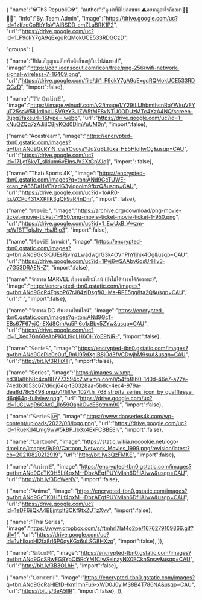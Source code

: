 {
"name":"☢️Th3 RepubliC☢️",
"author":"ดูเท่าที่มีไปก่อนนะ ⚠️อยากดูอะไรก็ขอมา👌🏻👌🏻",
"info":"By..Team Admin",
"image":"https://drive.google.com/uc?id=1zIfzeCoBbY1sV1AlBSDD_cmZLuBRK1P2",
"url":"https://drive.google.com/uc?id=1_F9okY7gA9qExgqRQMokUCE533RDGCzD",
		
		
"groups": [


{
"name":"‼️ปล.สัญญาณดับหรือติดขึ้นอยู่กับเว็ปต้นทาง‼️",
"image":"https://cdn.iconscout.com/icon/free/png-256/wifi-network-signal-wireless-7-16409.png",
"url":"https://drive.google.com/file/d/1_F9okY7gA9qExgqRQMokUCE533RDGCzD",
"import":false},


{
"name":"𝕋𝕍 𝕆𝕟𝕝𝕚𝕟𝔼",
"image":"https://image.winudf.com/v2/image1/Y29tLlJhbmthcnRoYWkuVFYuT25saW5lLkdlbklJSV9zY3JlZW5fMF8xNTU0ODUzMTc4XzA4NQ/screen-0.jpg?fakeurl=1&type=.webp",
"url":"https://drive.google.com/uc?id=1-xNuQZQq7zAJijIC8jvKQd0DlmVuUM0n",
"import":false},


{"name":"Acestream",
"image":"https://encrypted-tbn0.gstatic.com/images?q=tbn:ANd9GcRYiN_cwYOvoyaYJq2qBLToxa_HE5HIqlIwCg&usqp=CAU",
"url":"https://drive.google.com/uc?id=17Lgf6kyT_sIkium6vEInsJV2XtGpVJq1",
"import": false},


{"name":"Thai+Sports 4K",
"image":"https://encrypted-tbn0.gstatic.com/images?q=tbn:ANd9GcTUWE-kcan_zA86DaHVEKzdG3yIqooim9fbzQ&usqp=CAU",
"url":"https://drive.google.com/uc?id=1oAR0-IqJZCPc431XXKIlK3gQk9aR4nDm",
"import": false},


{"name":"𝕄𝕠𝕧𝕚𝔼",
"image":"https://archive.org/download/png-movie-ticket-movie-ticket-1-950/png-movie-ticket-movie-ticket-1-950.png",
"url":"https://drive.google.com/uc?id=1_EwUxB_Vwzm-rpWf6TTqkJtv_HsJBjo3",
"import":false},


{"name":"𝕄𝕠𝕧𝕚𝔼        (ภาคต่อ)",
"image":"https://encrypted-tbn0.gstatic.com/images?q=tbn:ANd9GcSKJJEsRjvmzLwadwgrG3k4OVnPhYljhjk4Og&usqp=CAU",
"url":"https://drive.google.com/uc?id=1Pyj6wSAAbv6osUrHlv3-y7G53DRAEN-Z",
"import":false},


{"name":"จักรวาล MARVEL เรียงตามไทม์ไลน์ (ยังไม่ได้ทำรอได้ก้อรอนะ)",
"image":"https://encrypted-tbn0.gstatic.com/images?q=tbn:ANd9GcR4FgsoP67rJ84zjDsgfKL-Ms-RPE5gg8ta2Q&usqp=CAU",
"url":" ",
"import":false},


{"name":"จักรวาล DC เรียงตามไทม์ไลน์",
"image":"https://encrypted-tbn0.gstatic.com/images?q=tbn:ANd9GcT-EBs67F67yjCnEXd8CmAu5Pl6o1xBbv5ZYw&usqp=CAU",
"url":"https://drive.google.com/uc?id=1_Xed7Gn68eAbPKkLI9qLH6OHYoE9NiR-",
"import":false},


{"name":"𝕊𝕖𝕣𝕚𝕖𝕊",
"image":"https://encrypted-tbn0.gstatic.com/images?q=tbn:ANd9GcRic0c0uf_RnU9RdXgIB8jOd3fVCDwjhM9suA&usqp=CAU",
"url":"http://bit.ly/3RTiXTj",
"import":false},


{"name":"Series",
"image":"https://images-wixmp-ed30a86b8c4ca887773594c2.wixmp.com/i/54fbf860-1d0d-46e7-a22a-74edb3053c67/d6qj64q-f30328aa-5b8c-4ec4-979a-dea8d78c5498.png/v1/fill/w_1024,h_768,strp/tv_series_icon_by_quaffleeye_d6qj64q-fullview.png",
"url":"https://drive.google.com/uc?id=1LCLwqR6GAxG_llp59OapkOvcE6ptmm90",
"import":false},


{
"name":"𝕊𝕖𝕣𝕚𝕖𝕊 🆙",
"image":"https://www.dooseries4k.com/wp-content/uploads/2022/08/logo.png",
"url":"https://drive.google.com/uc?id=1RueKd4Lmg9wW5kBP_lb3x4ExFCBBE8lv",
"import":false},


{
"name":"ℂ𝕒𝕣𝕥𝕠𝕠ℕ",
"image":"https://static.wikia.nocookie.net/logo-timeline/images/9/90/Cartoon_Network_Movies_1999.png/revision/latest?cb=20210820212919",
"url":"http://bit.ly/3QzFMKE",
"import":false},


{
"name":"𝔸𝕟𝕚𝕞𝔼",
"image":"https://encrypted-tbn0.gstatic.com/images?q=tbn:ANd9GcTK0H5Lf4qxM--DbzAEgfPUYMIah6DfilAiww&usqp=CAU",
"url":"http://bit.ly/3DcWeNV",
"import":false},


{
"name":"Anime",
"image":"https://encrypted-tbn0.gstatic.com/images?q=tbn:ANd9GcTK0H5Lf4qxM--DbzAEgfPUYMIah6DfilAiww&usqp=CAU",
"url":"https://drive.google.com/uc?id=1eDF6iiQxA4BEjntpltSCKf9txZUTzXvv",
"import":false},


{
"name":"Thai Series",
"image":"https://www.dropbox.com/s/ftmhrl7laf4o2pe/1676279109866.gif?dl=1",
"url":"https://drive.google.com/uc?id=1vhIkuoHI2fa8rI6P0qvKGx6uLSG8HXzo",
"import":false},
]}, 

{
"name":"𝕊𝕚𝕥𝕔𝕠𝕄",
"image":"https://encrypted-tbn0.gstatic.com/images?q=tbn:ANd9GcSRwEG9YpOi5RcYM1CiwSelnayNX0ECkhSnsw&usqp=CAU",
"url":"http://bit.ly/3B3OLhH",
"import":false},


{
"name":"ℂ𝕠𝕟𝕔𝕖𝕣𝕋",
"image":"https://encrypted-tbn0.gstatic.com/images?q=tbn:ANd9GcRaHlEfDHkm1mnFu6-xWD0J0yiMS8B4T786NA&usqp=CAU",
"url":"https://bit.ly/3eA5IIR",
"import":false},
]},
